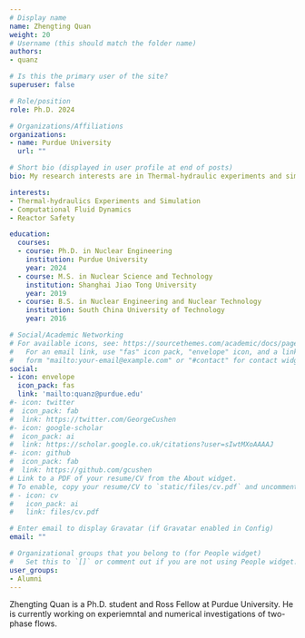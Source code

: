 ```yaml
---
# Display name
name: Zhengting Quan
weight: 20
# Username (this should match the folder name)
authors:
- quanz

# Is this the primary user of the site?
superuser: false

# Role/position
role: Ph.D. 2024

# Organizations/Affiliations
organizations:
- name: Purdue University
  url: ""

# Short bio (displayed in user profile at end of posts)
bio: My research interests are in Thermal-hydraulic experiments and simulation for reactor safety.

interests:
- Thermal-hydraulics Experiments and Simulation
- Computational Fluid Dynamics
- Reactor Safety

education:
  courses:
  - course: Ph.D. in Nuclear Engineering
    institution: Purdue University
    year: 2024
  - course: M.S. in Nuclear Science and Technology
    institution: Shanghai Jiao Tong University
    year: 2019
  - course: B.S. in Nuclear Engineering and Nuclear Technology
    institution: South China University of Technology
    year: 2016

# Social/Academic Networking
# For available icons, see: https://sourcethemes.com/academic/docs/page-builder/#icons
#   For an email link, use "fas" icon pack, "envelope" icon, and a link in the
#   form "mailto:your-email@example.com" or "#contact" for contact widget.
social:
- icon: envelope
  icon_pack: fas
  link: 'mailto:quanz@purdue.edu'
#- icon: twitter
#  icon_pack: fab
#  link: https://twitter.com/GeorgeCushen
#- icon: google-scholar
#  icon_pack: ai
#  link: https://scholar.google.co.uk/citations?user=sIwtMXoAAAAJ
#- icon: github
#  icon_pack: fab
#  link: https://github.com/gcushen
# Link to a PDF of your resume/CV from the About widget.
# To enable, copy your resume/CV to `static/files/cv.pdf` and uncomment the lines below.
# - icon: cv
#   icon_pack: ai
#   link: files/cv.pdf

# Enter email to display Gravatar (if Gravatar enabled in Config)
email: ""

# Organizational groups that you belong to (for People widget)
#   Set this to `[]` or comment out if you are not using People widget.
user_groups:
- Alumni
---
```


Zhengting Quan is a Ph.D. student and Ross Fellow at Purdue University. He is currently working on experiemntal and numerical investigations of two-phase flows. 

